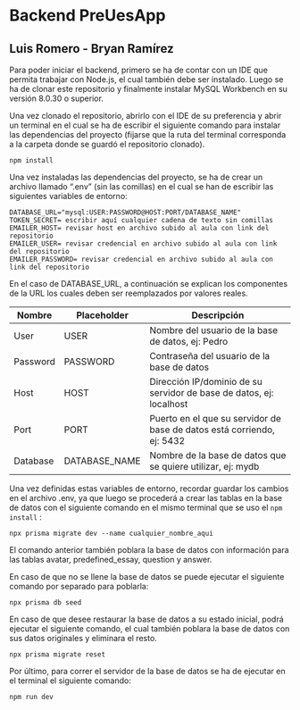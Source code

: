 # Backend PreUesApp

## Luis Romero - Bryan Ramírez

Para poder iniciar el backend, primero se ha de contar con un IDE que permita trabajar con Node.js, el cual también debe ser instalado. Luego se ha de clonar este repositorio y finalmente instalar MySQL Workbench en su versión 8.0.30 o superior.

Una vez clonado el repositorio, abrirlo con el IDE de su preferencia y abrir un terminal en el cual se ha de escribir el siguiente comando para instalar las dependencias del proyecto (fijarse que la ruta del terminal corresponda a la carpeta donde se guardó el repositorio clonado).

`npm install`

Una vez instaladas las dependencias del proyecto, se ha de crear un archivo llamado “.env” (sin las comillas) en el cual se han de escribir las siguientes variables de entorno:

```
DATABASE_URL="mysql:USER:PASSWORD@HOST:PORT/DATABASE_NAME"
TOKEN_SECRET= escribir aquí cualquier cadena de texto sin comillas
EMAILER_HOST= revisar host en archivo subido al aula con link del repositorio
EMAILER_USER= revisar credencial en archivo subido al aula con link del repositorio
EMAILER_PASSWORD= revisar credencial en archivo subido al aula con link del repositorio
```

En el caso de DATABASE_URL, a continuación se explican los componentes de la URL los cuales deben ser reemplazados por valores reales.

| Nombre   | Placeholder   | Descripción                                                            |
| -------- | ------------- | ---------------------------------------------------------------------- |
| User     | USER          | Nombre del usuario de la base de datos, ej: Pedro                      |
| Password | PASSWORD      | Contraseña del usuario de la base de datos                             |
| Host     | HOST          | Dirección IP/dominio de su servidor de base de datos, ej: localhost    |
| Port     | PORT          | Puerto en el que su servidor de base de datos está corriendo, ej: 5432 |
| Database | DATABASE_NAME | Nombre de la base de datos que se quiere utilizar, ej: mydb            |

Una vez definidas estas variables de entorno, recordar guardar los cambios en el archivo .env, ya que luego se procederá a crear las tablas en la base de datos con el siguiente comando en el mismo terminal que se uso el `npm install` :

`npx prisma migrate dev --name cualquier_nombre_aqui`

El comando anterior también poblara la base de datos con información para las tablas avatar, predefined_essay, question y answer.

En caso de que no se llene la base de datos se puede ejecutar el siguiente comando por separado para poblarla:

`npx prisma db seed`

En caso de que desee restaurar la base de datos a su estado inicial, podrá ejecutar el siguiente comando, el cual también poblara la base de datos con sus datos originales y eliminara el resto.

`npx prisma migrate reset`

Por último, para correr el servidor de la base de datos se ha de ejecutar en el terminal el siguiente comando:

`npm run dev`
